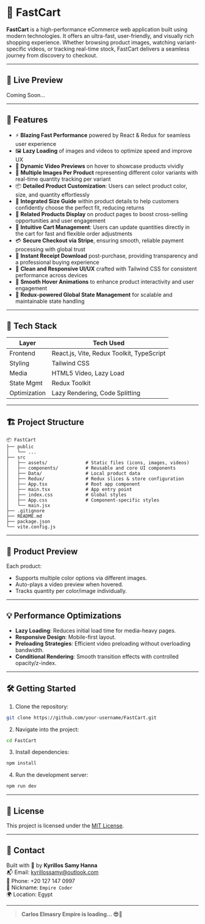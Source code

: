 # 🛒 FastCart

**FastCart** is a high-performance eCommerce web application built using modern technologies. It offers an ultra-fast, user-friendly, and visually rich shopping experience. Whether browsing product images, watching variant-specific videos, or tracking real-time stock, FastCart delivers a seamless journey from discovery to checkout.

---

## 🚀 Live Preview

Coming Soon...

---

## 🎯 Features

- ⚡ **Blazing Fast Performance** powered by React & Redux for seamless user experience  
- 🖼️ **Lazy Loading** of images and videos to optimize speed and improve UX  
- 🎥 **Dynamic Video Previews** on hover to showcase products vividly  
- 🎨 **Multiple Images Per Product** representing different color variants with real-time quantity tracking per variant  
- 📦 **Detailed Product Customization**: Users can select product color, size, and quantity effortlessly  
- 📐 **Integrated Size Guide** within product details to help customers confidently choose the perfect fit, reducing returns  
- 🔗 **Related Products Display** on product pages to boost cross-selling opportunities and user engagement  
- 🛒 **Intuitive Cart Management**: Users can update quantities directly in the cart for fast and flexible order adjustments  
- 💳 **Secure Checkout via Stripe**, ensuring smooth, reliable payment processing with global trust  
- 📄 **Instant Receipt Download** post-purchase, providing transparency and a professional buying experience  
- 💎 **Clean and Responsive UI/UX** crafted with Tailwind CSS for consistent performance across devices  
- 🔁 **Smooth Hover Animations** to enhance product interactivity and user engagement  
- 🔄 **Redux-powered Global State Management** for scalable and maintainable state handling  

---

## 🧠 Tech Stack

| Layer        | Tech Used                      |
|--------------|--------------------------------|
| Frontend     | React.js, Vite, Redux Toolkit, TypeScript    |
| Styling      | Tailwind CSS                  |
| Media        | HTML5 Video, Lazy Load        |
| State Mgmt   | Redux Toolkit                 |
| Optimization | Lazy Rendering, Code Splitting|

---

## 🏗️ Project Structure

```
📦 FastCart
├── public
│   └── ...
├── src
│   ├── assets/              # Static files (icons, images, videos)
│   ├── components/          # Reusable and core UI components
│   ├── Data/                # Local product data
│   ├── Redux/               # Redux slices & store configuration
│   ├── App.tsx              # Root app component
│   ├── main.tsx             # App entry point
│   ├── index.css            # Global styles
│   ├── App.css              # Component-specific styles
│   └── main.jsx
├── .gitignore
├── README.md
├── package.json
└── vite.config.js
```

---

## 📸 Product Preview

Each product:
- Supports multiple color options via different images.
- Auto-plays a video preview when hovered.
- Tracks quantity per color/image individually.

---

## 💡 Performance Optimizations

- **Lazy Loading**: Reduces initial load time for media-heavy pages.
- **Responsive Design**: Mobile-first layout.
- **Preloading Strategies**: Efficient video preloading without overloading bandwidth.
- **Conditional Rendering**: Smooth transition effects with controlled opacity/z-index.

---

## 🛠️ Getting Started

1. Clone the repository:

```bash
git clone https://github.com/your-username/FastCart.git
```

2. Navigate into the project:

```bash
cd FastCart
```

3. Install dependencies:

```bash
npm install
```

4. Run the development server:

```bash
npm run dev
```

---

## 🔐 License

This project is licensed under the [MIT License](LICENSE).

---

## 📧 Contact

Built with 💚 by **Kyrillos Samy Hanna**  
📬 Email: kyrillossamy@outlook.com  
📱 Phone: +20 127 147 0997  
🧠 Nickname: `Empire Coder`  
🌍 Location: Egypt

---

> **Carlos Elmasry Empire is loading... 😎🚀**
